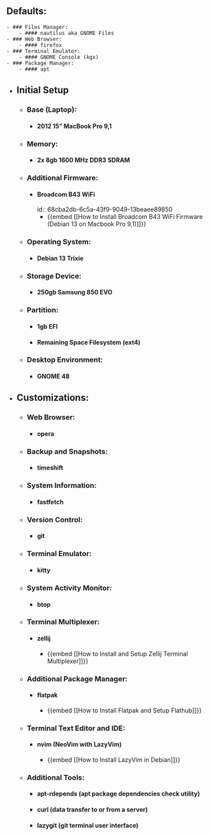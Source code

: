 ## Defaults:
	- ### Files Manager:
		- #### nautilus aka GNOME Files
	- ### Web Browser:
		- #### firefox
	- ### Terminal Emulator:
		- #### GNOME Console (kgx)
	- ### Package Manager:
		- #### apt
- ## Initial Setup
	- ### Base (Laptop):
		- #### 2012 15” MacBook Pro 9,1
	- ### Memory:
		- #### 2x 8gb 1600 MHz DDR3 SDRAM
	- ### Additional Firmware:
		- #### Broadcom B43 WiFi
		  id:: 68cba2db-6c5a-43f9-9049-13beaee89850
			- {{embed [[How to Install Broadcom B43 WiFi Firmware (Debian 13 on Macbook Pro 9,1)]]}}
	- ### Operating System:
		- #### Debian 13 Trixie
	- ### Storage Device:
		- #### 250gb Samsung 850 EVO
	- ### Partition:
		- #### 1gb EFI
		- #### Remaining Space Filesystem (ext4)
	- ### Desktop Environment:
		- #### GNOME 48
- ## Customizations:
	- ### Web Browser:
		- #### opera
	- ### Backup and Snapshots:
		- #### timeshift
	- ### System Information:
		- #### fastfetch
	- ### Version Control:
		- #### git
	- ### Terminal Emulator:
		- #### kitty
	- ### System Activity Monitor:
		- #### btop
	- ### Terminal Multiplexer:
		- #### zellij
			- {{embed [[How to Install and Setup Zellij Terminal Multiplexer]]}}
	- ### Additional Package Manager:
		- #### flatpak
			- {{embed [[How to Install Flatpak and Setup Flathub]]}}
	- ### Terminal Text Editor and IDE:
		- #### nvim (NeoVim with LazyVim)
			- {{embed [[How to Install LazyVim in Debian]]}}
	- ### Additional Tools:
		- #### apt-rdepends (apt package dependencies check utility)
		- #### curl (data transfer to or from a server)
		- #### lazygit (git terminal user interface)